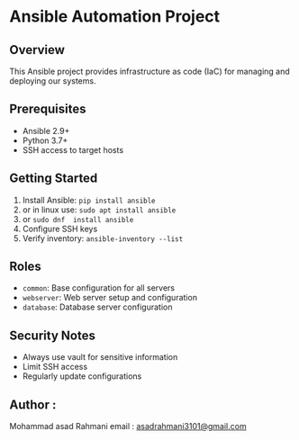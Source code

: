 # Ansible Automation Project

## Overview
This Ansible project provides infrastructure as code (IaC) for managing and deploying our systems.

## Prerequisites
- Ansible 2.9+
- Python 3.7+
- SSH access to target hosts

## Getting Started
1. Install Ansible: `pip install ansible`
2. or in linux use: `sudo apt install ansible`
3. or `sudo dnf  install ansible`
4. Configure SSH keys
5. Verify inventory: `ansible-inventory --list`

## Roles
- `common`: Base configuration for all servers
- `webserver`: Web server setup and configuration
- `database`: Database server configuration


## Security Notes
- Always use vault for sensitive information
- Limit SSH access
- Regularly update configurations

## Author :
Mohammad asad Rahmani
email : asadrahmani3101@gmail.com
